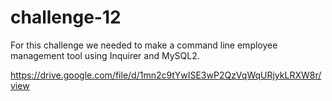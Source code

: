 # challenge-12

For this challenge we needed to make a command line employee management tool using Inquirer and MySQL2.

https://drive.google.com/file/d/1mn2c9tYwISE3wP2QzVqWqURjykLRXW8r/view
